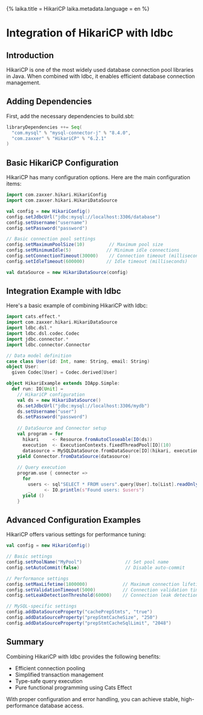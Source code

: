 {%
  laika.title = HikariCP
  laika.metadata.language = en
%}

# Integration of HikariCP with ldbc

## Introduction

HikariCP is one of the most widely used database connection pool libraries in Java.
When combined with ldbc, it enables efficient database connection management.

## Adding Dependencies

First, add the necessary dependencies to build.sbt:

```scala
libraryDependencies ++= Seq(
  "com.mysql" % "mysql-connector-j" % "8.4.0",
  "com.zaxxer" % "HikariCP" % "6.2.1"
)
```

## Basic HikariCP Configuration

HikariCP has many configuration options. Here are the main configuration items:

```scala
import com.zaxxer.hikari.HikariConfig
import com.zaxxer.hikari.HikariDataSource

val config = new HikariConfig()
config.setJdbcUrl("jdbc:mysql://localhost:3306/database")
config.setUsername("username")
config.setPassword("password")

// Basic connection pool settings
config.setMaximumPoolSize(10)         // Maximum pool size
config.setMinimumIdle(5)             // Minimum idle connections
config.setConnectionTimeout(30000)    // Connection timeout (milliseconds)
config.setIdleTimeout(600000)        // Idle timeout (milliseconds)

val dataSource = new HikariDataSource(config)
```

## Integration Example with ldbc

Here's a basic example of combining HikariCP with ldbc:

```scala
import cats.effect.*
import com.zaxxer.hikari.HikariDataSource
import ldbc.dsl.*
import ldbc.dsl.codec.Codec
import jdbc.connector.*
import ldbc.connector.Connector

// Data model definition
case class User(id: Int, name: String, email: String)
object User:
  given Codec[User] = Codec.derived[User]

object HikariExample extends IOApp.Simple:
  def run: IO[Unit] =
    // HikariCP configuration
    val ds = new HikariDataSource()
    ds.setJdbcUrl("jdbc:mysql://localhost:3306/mydb")
    ds.setUsername("user")
    ds.setPassword("password")
    
    // DataSource and Connector setup
    val program = for
      hikari     <- Resource.fromAutoCloseable(IO(ds))
      execution  <- ExecutionContexts.fixedThreadPool[IO](10)
      datasource = MySQLDataSource.fromDataSource[IO](hikari, execution)
    yield Connector.fromDataSource(datasource)
    
    // Query execution
    program.use { connector =>
      for
        users <- sql"SELECT * FROM users".query[User].to[List].readOnly(connector)
        _     <- IO.println(s"Found users: $users")
      yield ()
    }
```

## Advanced Configuration Examples

HikariCP offers various settings for performance tuning:

```scala
val config = new HikariConfig()

// Basic settings
config.setPoolName("MyPool")                // Set pool name
config.setAutoCommit(false)                 // Disable auto-commit

// Performance settings
config.setMaxLifetime(1800000)             // Maximum connection lifetime (30 minutes)
config.setValidationTimeout(5000)          // Connection validation timeout
config.setLeakDetectionThreshold(60000)    // Connection leak detection threshold

// MySQL-specific settings
config.addDataSourceProperty("cachePrepStmts", "true")
config.addDataSourceProperty("prepStmtCacheSize", "250")
config.addDataSourceProperty("prepStmtCacheSqlLimit", "2048")
```

## Summary

Combining HikariCP with ldbc provides the following benefits:

- Efficient connection pooling
- Simplified transaction management
- Type-safe query execution
- Pure functional programming using Cats Effect

With proper configuration and error handling, you can achieve stable, high-performance database access.
